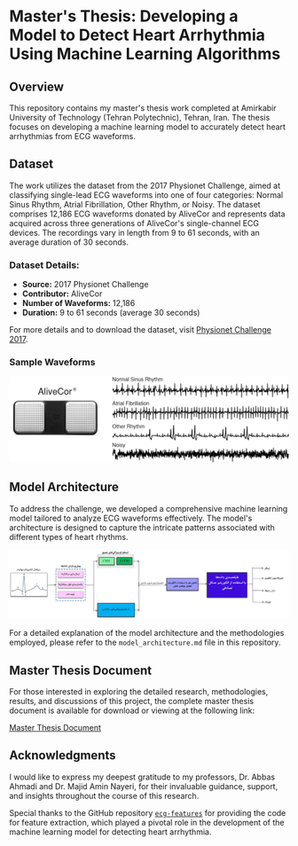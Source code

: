 # Master's Thesis: Developing a Model to Detect Heart Arrhythmia Using Machine Learning Algorithms

## Overview
This repository contains my master's thesis work completed at Amirkabir University of Technology (Tehran Polytechnic), Tehran, Iran. The thesis focuses on developing a machine learning model to accurately detect heart arrhythmias from ECG waveforms.

## Dataset
The work utilizes the dataset from the 2017 Physionet Challenge, aimed at classifying single-lead ECG waveforms into one of four categories: Normal Sinus Rhythm, Atrial Fibrillation, Other Rhythm, or Noisy. The dataset comprises 12,186 ECG waveforms donated by AliveCor and represents data acquired across three generations of AliveCor's single-channel ECG devices. The recordings vary in length from 9 to 61 seconds, with an average duration of 30 seconds.

### Dataset Details:
- **Source:** 2017 Physionet Challenge
- **Contributor:** AliveCor
- **Number of Waveforms:** 12,186
- **Duration:** 9 to 61 seconds (average 30 seconds)

For more details and to download the dataset, visit [Physionet Challenge 2017](https://www.physionet.org/content/challenge-2017/1.0.0/training2017.zip).

### Sample Waveforms
![ECG Waveform Samples](./images/waveform_examples.png)

## Model Architecture
To address the challenge, we developed a comprehensive machine learning model tailored to analyze ECG waveforms effectively. The model's architecture is designed to capture the intricate patterns associated with different types of heart rhythms.

![Model Architecture](./images/model.jpg)

For a detailed explanation of the model architecture and the methodologies employed, please refer to the `model_architecture.md` file in this repository.

## Master Thesis Document
For those interested in exploring the detailed research, methodologies, results, and discussions of this project, the complete master thesis document is available for download or viewing at the following link:

[Master Thesis Document](./master_thesis.pdf)


## Acknowledgments
I would like to express my deepest gratitude to my professors, Dr. Abbas Ahmadi and Dr. Majid Amin Nayeri, for their invaluable guidance, support, and insights throughout the course of this research.


Special thanks to the GitHub repository [`ecg-features`](https://github.com/Seb-Good/ecg-features) for providing the code for feature extraction, which played a pivotal role in the development of the machine learning model for detecting heart arrhythmia.


